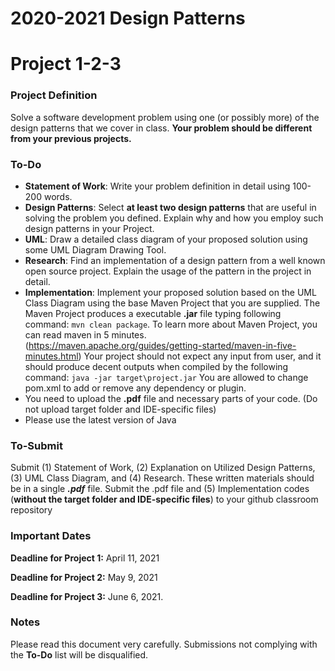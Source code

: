 # 2020-2021 Design Patterns
# Project 1-2-3
### Project Definition
Solve a software development problem using one (or possibly more) of the design patterns that we cover in class. **Your problem should be different from your previous projects.** 
###  To-Do
- **Statement of Work**: Write your problem definition in detail using 100-200 words.
- **Design Patterns**: Select **at least two design patterns** that are useful in solving the problem you defined. Explain why and how you employ such design patterns in your Project.
 - **UML**: Draw a detailed class diagram of your proposed solution using some UML Diagram Drawing Tool.
 - **Research**: Find an implementation of a design pattern from a well known open source project. Explain the usage of the pattern in the project in detail. 
- **Implementation**:  Implement your proposed solution based on the UML Class Diagram using the base Maven Project that you are supplied. The Maven Project produces a executable **.jar** file typing following command: `mvn clean package`. To learn more about Maven Project, you can read maven in 5 minutes. (https://maven.apache.org/guides/getting-started/maven-in-five-minutes.html)
Your project should not expect any input from user, and it should produce decent outputs when compiled by the following command:  `java -jar target\project.jar`
You are allowed to change pom.xml to add or remove any dependency or plugin.
- You need to upload the **.pdf** file and necessary parts of your code. (Do not upload target folder and IDE-specific files)
- Please use the latest version of Java

###  To-Submit
Submit (1) Statement of Work, (2) Explanation on Utilized Design Patterns, (3) UML Class Diagram, and (4) Research. These written materials should be in a single **_.pdf_** file. Submit the .pdf file and (5) Implementation codes (**without the target folder and IDE-specific files**) to your github classroom repository

### Important Dates
**Deadline for Project 1:**  April 11, 2021

**Deadline for Project 2:**  May 9, 2021

**Deadline for Project 3:**  June 6, 2021.

### Notes
Please read this document very carefully. 
Submissions not complying with the **To-Do** list will be disqualified.
